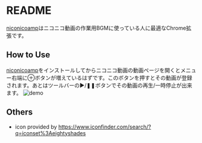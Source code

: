# README
[niconicoamp](https://chrome.google.com/webstore/detail/niconicoamp/dmogkbbnlpphlnocjbaigpfdnmocnnkd?hl=ja)はニコニコ動画の作業用BGMに使っている人に最適なChrome拡張です。

## How to Use
[niconicoamp](https://chrome.google.com/webstore/detail/niconicoamp/dmogkbbnlpphlnocjbaigpfdnmocnnkd?hl=ja)をインストールしてからニコニコ動画の動画ページを開くとメニュー右端に⊕ボタンが増えているはずです。このボタンを押すとその動画が登録されます。あとはツールバーの►/❚❚ボタンでその動画の再生/一時停止が出来ます。
![demo](niconicoamp-demo.gif)
## Others
* icon provided by https://www.iconfinder.com/search/?q=iconset%3Aeightyshades

